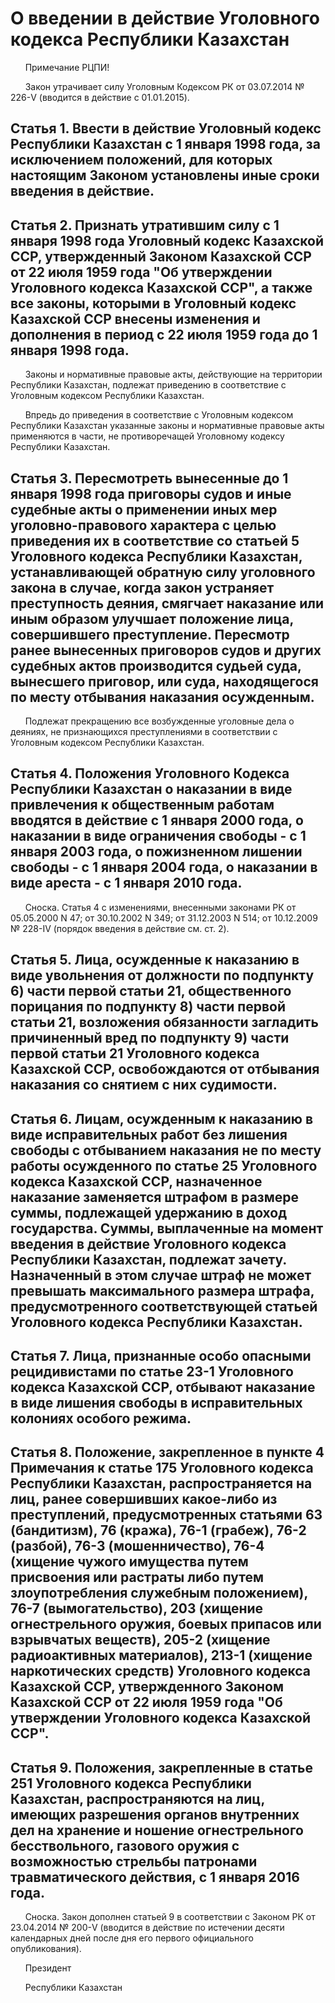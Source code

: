 # О введении в действие Уголовного кодекса Республики Казахстан

      Примечание РЦПИ!

      Закон утрачивает силу Уголовным Кодексом РК от 03.07.2014 № 226-V (вводится в действие с 01.01.2015).

## Статья 1. Ввести в действие Уголовный кодекс Республики Казахстан с 1 января 1998 года, за исключением положений, для которых настоящим Законом установлены иные сроки введения в действие.

## Статья 2. Признать утратившим силу с 1 января 1998 года Уголовный кодекс Казахской ССР, утвержденный Законом Казахской ССР от 22 июля 1959 года "Об утверждении Уголовного кодекса Казахской ССР", а также все законы, которыми в Уголовный кодекс Казахской ССР внесены изменения и дополнения в период с 22 июля 1959 года до 1 января 1998 года.

      Законы и нормативные правовые акты, действующие на территории Республики Казахстан, подлежат приведению в соответствие с Уголовным кодексом Республики Казахстан.

      Впредь до приведения в соответствие с Уголовным кодексом Республики Казахстан указанные законы и нормативные правовые акты применяются в части, не противоречащей Уголовному кодексу Республики Казахстан.

## Статья 3. Пересмотреть вынесенные до 1 января 1998 года приговоры судов и иные судебные акты о применении иных мер уголовно-правового характера с целью приведения их в соответствие со статьей 5 Уголовного кодекса Республики Казахстан, устанавливающей обратную силу уголовного закона в случае, когда закон устраняет преступность деяния, смягчает наказание или иным образом улучшает положение лица, совершившего преступление. Пересмотр ранее вынесенных приговоров судов и других судебных актов производится судьей суда, вынесшего приговор, или суда, находящегося по месту отбывания наказания осужденным.

      Подлежат прекращению все возбужденные уголовные дела о деяниях, не признающихся преступлениями в соответствии с Уголовным кодексом Республики Казахстан.

## Статья 4. Положения Уголовного Кодекса Республики Казахстан о наказании в виде привлечения к общественным работам вводятся в действие с 1 января 2000 года, о наказании в виде ограничения свободы - с 1 января 2003 года, о пожизненном лишении свободы - с 1 января 2004 года, о наказании в виде ареста - с 1 января 2010 года.

      Сноска. Статья 4 с изменениями, внесенными законами РК от 05.05.2000 N 47; от 30.10.2002 N 349; от 31.12.2003 N 514; от 10.12.2009 № 228-IV (порядок введения в действие см. ст. 2).

## Статья 5. Лица, осужденные к наказанию в виде увольнения от должности по подпункту 6) части первой статьи 21, общественного порицания по подпункту 8) части первой статьи 21, возложения обязанности загладить причиненный вред по подпункту 9) части первой статьи 21 Уголовного кодекса Казахской ССР, освобождаются от отбывания наказания со снятием с них судимости.

## Статья 6. Лицам, осужденным к наказанию в виде исправительных работ без лишения свободы с отбыванием наказания не по месту работы осужденного по статье 25 Уголовного кодекса Казахской ССР, назначенное наказание заменяется штрафом в размере суммы, подлежащей удержанию в доход государства. Суммы, выплаченные на момент введения в действие Уголовного кодекса Республики Казахстан, подлежат зачету. Назначенный в этом случае штраф не может превышать максимального размера штрафа, предусмотренного соответствующей статьей Уголовного кодекса Республики Казахстан.

## Статья 7. Лица, признанные особо опасными рецидивистами по статье 23-1 Уголовного кодекса Казахской ССР, отбывают наказание в виде лишения свободы в исправительных колониях особого режима.

## Статья 8. Положение, закрепленное в пункте 4 Примечания к статье 175 Уголовного кодекса Республики Казахстан, распространяется на лиц, ранее совершивших какое-либо из преступлений, предусмотренных статьями 63 (бандитизм), 76 (кража), 76-1 (грабеж), 76-2 (разбой), 76-3 (мошенничество), 76-4 (хищение чужого имущества путем присвоения или растраты либо путем злоупотребления служебным положением), 76-7 (вымогательство), 203 (хищение огнестрельного оружия, боевых припасов или взрывчатых веществ), 205-2 (хищение радиоактивных материалов), 213-1 (хищение наркотических средств) Уголовного кодекса Казахской ССР, утвержденного Законом Казахской ССР от 22 июля 1959 года "Об утверждении Уголовного кодекса Казахской ССР".

## Статья 9. Положения, закрепленные в статье 251 Уголовного кодекса Республики Казахстан, распространяются на лиц, имеющих разрешения органов внутренних дел на хранение и ношение огнестрельного бесствольного, газового оружия с возможностью стрельбы патронами травматического действия, с 1 января 2016 года.

      Сноска. Закон дополнен статьей 9 в соответствии с Законом РК от 23.04.2014 № 200-V (вводится в действие по истечении десяти календарных дней после дня его первого официального опубликования).

      Президент

      Республики Казахстан

